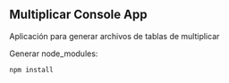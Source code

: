 

## Multiplicar Console App

Aplicación para generar archivos de tablas de multiplicar

Generar node_modules:

```
npm install
```
